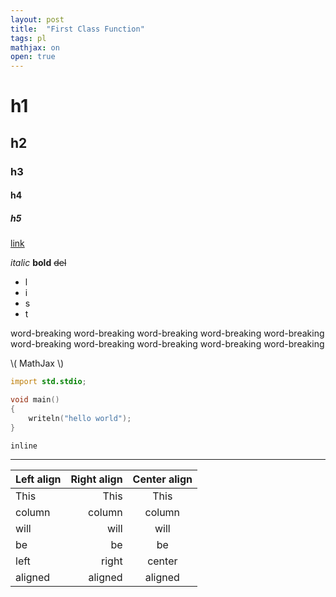 ```yaml
---
layout: post
title:  "First Class Function"
tags: pl
mathjax: on
open: true
---
```


# h1
## h2
### h3
#### h4
##### h5

[link](#)

*italic* **bold** ~~del~~

- l
- i
- s
- t

word-breaking word-breaking word-breaking word-breaking word-breaking word-breaking word-breaking word-breaking word-breaking word-breaking

\\( MathJax \\)

```d
import std.stdio;

void main()
{
    writeln("hello world");
}
```

`inline`

---

| Left align | Right align | Center align |
|:-----------|------------:|:------------:|
| This       | This        | This         |
| column     | column      | column       |
| will       | will        | will         |
| be         | be          | be           |
| left       | right       | center       |
| aligned    | aligned     | aligned      |